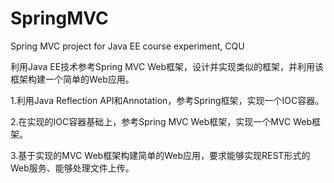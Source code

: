 # SpringMVC
Spring MVC project for Java EE course experiment, CQU

利用Java EE技术参考Spring MVC Web框架，设计并实现类似的框架，并利用该框架构建一个简单的Web应用。

1.利用Java Reflection API和Annotation，参考Spring框架，实现一个IOC容器。

2.在实现的IOC容器基础上，参考Spring MVC Web框架，实现一个MVC Web框架。

3.基于实现的MVC Web框架构建简单的Web应用，要求能够实现REST形式的Web服务、能够处理文件上传。
